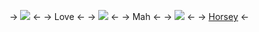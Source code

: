-> ![](https://64.media.tumblr.com/1e10228f36219efd06b3b43e878b573d/aea93a8bc43ef19a-3a/s540x810/bdce73c43b4e6b4612fb92c910535782c315dce8.gif) <-
-> Love <-
-> ![](https://64.media.tumblr.com/7a497c216fa53e86725e63774511e236/aea93a8bc43ef19a-eb/s540x810/67f77148a9b9f39755f8cb43513bc544d4c4ccc0.gif) <-
-> Mah <-
-> ![](https://64.media.tumblr.com/4dfa2c5d8a2fb6afdfee7cd73132944f/aea93a8bc43ef19a-ca/s540x810/608a3f7525c5990e87fd9357e4edae5e45856e38.gif) <-
-> [Horsey](https://rentry.co/AndMahHorseyLoveMe) <-